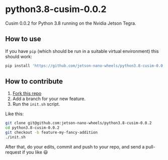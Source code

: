 # python3.8-cusim-0.0.2

Cusim 0.0.2 for Python 3.8 running on the Nvidia Jetson Tegra.


## How to use

If you have `pip` (which should be run in a suitable virtual environment) this should work:

```sh
pip install 'https://github.com/jetson-nano-wheels/python3.8-cusim-0.0.2/releases/download/v0.0.1/cusim-0.0.2-cp38-cp38-linux_aarch64.whl'
```


## How to contribute

  1. [Fork this repo](https://github.com/jetson-nano-wheels/python3.8-cusim-0.0.2/fork)
  2. Add a branch for your new feature.
  3. Run the `init.sh` script.

Like this:

```sh
git clone git@github.com:jetson-nano-wheels/python3.8-cusim-0.0.2
cd python3.8-cusim-0.0.2
git checkout -b feature-my-fancy-addition
./init.sh
```

After that, do your edits, commit and push to your repo, and send a pull-request if you like 😃
